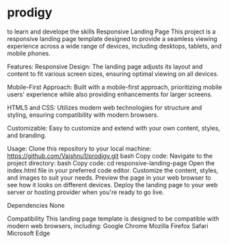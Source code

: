 # prodigy
to learn and develope the skills 
Responsive Landing Page
This project is a responsive landing page template designed to provide a seamless viewing experience across a wide range of devices, including desktops, tablets, and mobile phones.

Features:
Responsive Design: The landing page adjusts its layout and content to fit various screen sizes, ensuring optimal viewing on all devices.

Mobile-First Approach: Built with a mobile-first approach, prioritizing mobile users' experience while also providing enhancements for larger screens.

HTML5 and CSS: Utilizes modern web technologies for structure and styling, ensuring compatibility with modern browsers.

Customizable: Easy to customize and extend with your own content, styles, and branding.

Usage:
Clone this repository to your local machine:
https://github.com/Vaishnu1/prodigy.git
bash
Copy code:
Navigate to the project directory:
bash
Copy code:
cd responsive-landing-page
Open the index.html file in your preferred code editor.
Customize the content, styles, and images to suit your needs.
Preview the page in your web browser to see how it looks on different devices.
Deploy the landing page to your web server or hosting provider when you're ready to go live.

Dependencies
None

Compatibility
This landing page template is designed to be compatible with modern web browsers, including:
Google Chrome
Mozilla Firefox
Safari
Microsoft Edge
